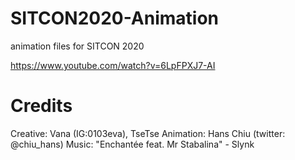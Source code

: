 # SITCON2020-Animation
animation files for SITCON 2020

https://www.youtube.com/watch?v=6LpFPXJ7-AI

# Credits
Creative: Vana (IG:0103eva), TseTse
Animation: Hans Chiu (twitter: @chiu_hans)
Music: "Enchantée feat. Mr Stabalina" - Slynk
